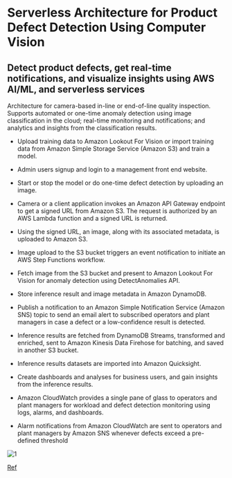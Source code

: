 # Serverless Architecture for Product Defect Detection Using Computer Vision

## Detect product defects, get real-time notifications, and visualize insights using AWS AI/ML, and serverless services


Architecture for camera-based in-line or end-of-line quality inspection. Supports automated or one-time anomaly detection using image classification in the cloud; real-time monitoring and notifications; and analytics and insights from the classification results.


- Upload training data to Amazon Lookout For Vision or import training data from Amazon Simple Storage Service (Amazon S3) and train a model.

- Admin users signup and login to a management front end website.

- Start or stop the model or do one-time defect detection by uploading an image.

- Camera or a client application invokes an Amazon API Gateway endpoint to get a signed URL from Amazon S3. The request is authorized by an AWS Lambda function and a signed URL is returned.

- Using the signed URL, an image, along with its associated metadata, is uploaded to Amazon S3.

- Image upload to the S3 bucket triggers an event notification to initiate an AWS Step Functions workflow.

- Fetch image from the S3 bucket and present to Amazon Lookout For Vision for anomaly detection using DetectAnomalies API.

- Store inference result and image metadata in Amazon DynamoDB.

- Publish a notification to an Amazon Simple Notification Service (Amazon SNS) topic to send an email alert to subscribed operators and plant managers in case a defect or a low-confidence result is detected.

- Inference results are fetched from DynamoDB Streams, transformed and enriched, sent to Amazon Kinesis Data Firehose for batching, and saved in another S3 bucket.

- Inference results datasets are imported into Amazon Quicksight.

- Create dashboards and analyses for business users, and gain insights from the inference results.

- Amazon CloudWatch provides a single pane of glass to operators and plant managers for workload and defect detection monitoring using logs, alarms, and dashboards.

- Alarm notifications from Amazon CloudWatch are sent to operators and plant managers by Amazon SNS whenever defects exceed a pre-defined threshold



![1](https://user-images.githubusercontent.com/23625821/143669605-0ca7b53d-3e5f-4519-b01c-657c7f5a1071.png)




<a href="https://d1.awsstatic.com/architecture-diagrams/ArchitectureDiagrams/serverless-architecture-for-product-defect-detection-using-computer-vision-ra.pdf?did=wp_card&trk=wp_card"> Ref </a>
